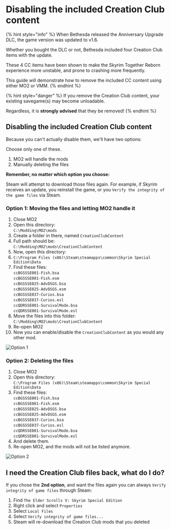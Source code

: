 # Disabling the included Creation Club content

{% hint style="info" %}
When Bethesda released the Anniversary Upgrade DLC, the game version was updated to v1.6.

Whether you bought the DLC or not, Bethesda included four Creation Club items with the update.

These 4 CC items have been shown to make the Skyrim Together Reborn experience more unstable, and prone to crashing more frequently.

This guide will demonstrate how to remove the included CC content using either MO2 or VMM.
{% endhint %}

{% hint style="danger" %}
If you remove the Creation Club content, your existing savegame(s) may become unloadable.

Regardless, it is **strongly advised** that they be removed!
{% endhint %}

## Disabling the included Creation Club content

Because you can't actually disable them, we'll have two options:

Choose only one of these.

1. MO2 will handle the mods
2. Manually deleting the files

**Remember, no matter which option you choose:**

Steam will attempt to download those files again. For example, if Skyrim receives an update, you reinstall the game, or you `Verify the integrity of the game files` via Steam.

### Option 1: Moving the files and letting MO2 handle it

1. Close MO2
2. Open this directory:\
   `C:\Modding\MO2\mods`
3. Create a folder in there, named `CreationClubContent`
4. Full path should be:\
   `C:\Modding\MO2\mods\CreationClubContent`
5. Now, open this directory:
6. `C:\Program Files (x86)\Steam\steamapps\common\Skyrim Special Edition\Data`
7. Find these files:\
   `ccBGSSSE001-Fish.bsa`\
   `ccBGSSSE001-Fish.esm`\
   `ccBGSSSE025-AdvDSGS.bsa`\
   `ccBGSSSE025-AdvDSGS.esm`\
   `ccBGSSSE037-Curios.bsa`\
   `ccBGSSSE037-Curios.esl`\
   `ccQDRSSE001-SurvivalMode.bsa`\
   `ccQDRSSE001-SurvivalMode.esl`
8. Move the files into this folder:\
   `C:\Modding\MO2\mods\CreationClubContent`
9. Re-open MO2
10. Now you can enable/disable the `CreationClubContent` as you would any other mod.

![Option 1](https://shx.is/5BsA4biJa.gif)

### Option 2: Deleting the files

1. Close MO2
2. Open this directory:\
   `C:\Program Files (x86)\Steam\steamapps\common\Skyrim Special Edition\Data`
3. Find these files:\
   `ccBGSSSE001-Fish.bsa`\
   `ccBGSSSE001-Fish.esm`\
   `ccBGSSSE025-AdvDSGS.bsa`\
   `ccBGSSSE025-AdvDSGS.esm`\
   `ccBGSSSE037-Curios.bsa`\
   `ccBGSSSE037-Curios.esl`\
   `ccQDRSSE001-SurvivalMode.bsa`\
   `ccQDRSSE001-SurvivalMode.esl`
4. And delete them.
5. Re-open MO2, and the mods will not be listed anymore.

![Option 2](https://shx.is/5BsA\_LBe2.gif)

## I need the Creation Club files back, what do I do?

If you chose the **2nd option**, and want the files again you can always `Verify integrity of game files` through Steam:

1. Find `The Elder Scrolls V: Skyrim Special Edition`
2. Right click and select `Properties`
3. Select `Local Files`
4. Select `Verify integrity of game files...`
5. Steam will re-download the Creation Club mods that you deleted
